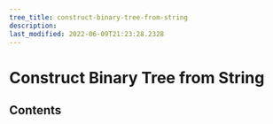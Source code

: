 ```yaml
---
tree_title: construct-binary-tree-from-string
description: 
last_modified: 2022-06-09T21:23:28.2328
---
```


# Construct Binary Tree from String

## Contents
